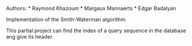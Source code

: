 Authors: * Raymond Khazoum
         * Margaux Mannaerts
         * Edgar Badalyan


Implementation of the Smith-Waterman algorithm.

This partial project can find the index of a query sequence in the database ang give its header.
